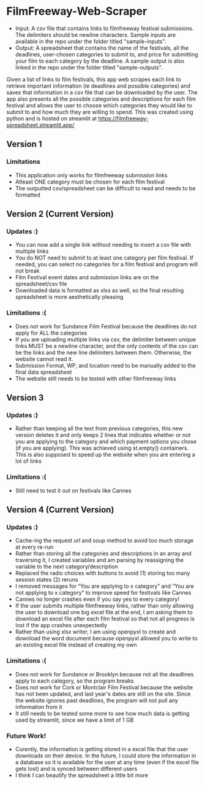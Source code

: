 # FilmFreeway-Web-Scraper
- Input: A csv file that contains links to filmfreeway festival submissions. The delimiters should be newline characters. Sample inputs are available in the repo under the folder titled "sample-inputs".
- Output: A spreadsheet that contains the name of the festivals, all the deadlines, user-chosen categories to submit to, and price for submitting your film to each category by the deadline. A sample output is also linked in the repo under the folder titled "sample-outputs".

Given a list of links to film festivals, this app web scrapes each link to retrieve important information (ie deadlines and possible categories) and saves that information in a csv file that can be downloaded by the user. The app also presents all the possible categories and descriptions for each film festival and allows the user to choose which categories they would like to submit to and how much they are willing to spend. This was created using python and is hosted on streamlit at https://filmfreeway-spreadsheet.streamlit.app/

## Version 1 
### Limitations
- This application only works for filmfreeway submission links
- Atleast ONE category must be chosen for each film festival
- The outputted csv/spreadsheet can be difficult to read and needs to be formatted

## Version 2 (Current Version) 
### Updates :)
- You can now add a single link without needing to insert a csv file with multiple links  
- You do NOT need to submit to at least one category per film festival. If needed, you can select no categories for a film festival and program will not break
- Film Festival event dates and submission links are on the spreadsheet/csv file
- Downloaded data is formatted as xlxs as well, so the final resulting spreadsheet is more aesthetically pleasing
### Limitations :(
- Does not work for Sundance Film Festival because the deadlines do not apply for ALL the categories
- If you are uploading multiple links via csv, the delimiter between unique links MUST be a newline character, and the only contents of the csv can be the links and the new line delimiters between them. Otherwise, the website cannot read it. 
- Submission Format, WP, and location need to be manually added to the final data spreadsheet 
- The website still needs to be tested with other filmfreeway links

## Version 3
### Updates :)
- Rather than keeping all the text from previous categories, this new version deletes it and only keeps 2 lines that indicates whether or not you are applying to the category and which payment options you chose (if you are applying). This was achieved using st.empty() containers. This is also supposed to speed up the website when you are entering a lot of links

### Limitations :(
- Still need to test it out on festivals like Cannes 

## Version 4 (Current Version)
### Updates :)
- Cache-ing the request url and soup method to avoid too much storage at every re-run
- Rather than storing all the categories and descriptions in an array and traversing it, I created variables and am parsing by reassigning the variable to the next category/description
- Replaced the radio choices with buttons to avoid (1) storing too many session states (2) reruns
- I removed messages for “You are applying to x category” and “You are not applying to x category” to improve speed for festivals like Cannes
- Cannes no longer crashes even if you say yes to every category!
- If the user submits multiple filmfreeway links, rather than only allowing the user to download one big excel file at the end, I am asking them to download an excel file after each film festival so that not all progress is lost if the app crashes unexpectedly
- Rather than using xlsx writer, I am using openpyxl to create and download the word document because openpyxl allowed you to write to an existing excel file instead of creating my own

### Limitations :(
- Does not work for Sundance or Brooklyn because not all the deadlines apply to each category, so the program breaks
- Does not work for Cork or Montclair Film Festival because the website has not been updated, and last year's dates are still on the site. Since the website ignores past deadlines, the program will not pull any information from it
- It still needs to be tested some more to see how much data is getting used by streamlit, since we have a limit of 1 GB

### Future Work!
- Curently, the information is getting stored in a excel file that the user downloads on their device. In the future, I could store the information in a database so it is available for the user at any time (even if the excel file gets lost) and is synced between different users
- I think I can beautify the spreadsheet a little bit more

   

